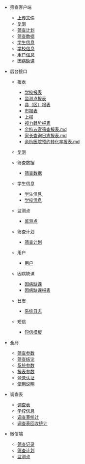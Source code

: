 - 筛查客户端
    - [上传文件](/筛查客户端/上传文件.md)
    - [复测](/筛查客户端/复测.md)
    - [筛查计划](/筛查客户端/筛查计划.md)
    - [筛查数据](/筛查客户端/筛查数据.md)
    - [学生信息](/筛查客户端/学生信息.md)
    - [学校信息](/筛查客户端/学校信息.md)
    - [用户信息](/筛查客户端/用户信息.md)
    - [因病缺课](/筛查客户端/因病缺课.md)

- 后台接口
    - 报表
        - [学校报表](/业务后台/报表/学校报表.md)
        - [监测点报表](/业务后台/报表/监测点报表.md)
        - [县（区）报表](/业务后台/报表/县（区）报表.md)
        - [市报表](/业务后台/报表/市报表.md)
        - [上报](/业务后台/报表/上报.md)
        - [视力趋势报表](/业务后台/报表/视力趋势报表.md)
        - [余杭五官筛查报表.md](/业务后台/报表/余杭五官筛查报表.md)
        - [家长查询日志报表.md](/业务后台/报表/家长查询日志报表.md)
        - [余杭医院预约转化率报表.md](/业务后台/报表/余杭预约转化率报表.md)

    - [复测](/业务后台/复测.md)
    - 筛查数据
        - [筛查数据](/业务后台/筛查数据/筛查数据.md)

    - 学生信息
        - [学生信息](/业务后台/学生信息/学生信息.md)
        - [学校信息](/业务后台/学生信息/学校信息.md)

    - 监测点
        - [监测点](/业务后台/监测点/监测点.md)

    - 筛查计划
        - [筛查计划](/业务后台/筛查计划/筛查计划.md)

    - 用户
        - [用户](/业务后台/用户/用户.md)
    - 因病缺课
        - [因病缺课](/业务后台/因病缺课/因病缺课.md)
        - [因病缺课报表](/业务后台/因病缺课/因病缺课年度报表.md)
    - 日志
        - [系统日志](/业务后台/日志/系统日志.md)
    - 短信
        - [短信模板](/业务后台/短信/短信模板.md)
- 全局
    - [筛查参数](/全局/筛查参数.md)
    - [筛查结论](/全局/筛查结论.md)
    - [系统参数](/全局/系统参数.md)
    - [报表参数](/全局/报表参数.md)
    - [登录认证](/全局/登录认证.md)
    - [使用说明](/全局/使用说明.md)
- 调查表
    - [调查表](/调查表/调查表.md)
    - [学校信息](/调查表/学校信息.md)
    - [调查表统计](/调查表/调查表统计.md)
    - [调查表回收统计](/调查表/调查表回收统计.md)
- 微信端
    - [筛查记录](/微信端/筛查记录.md)
    - [筛查计划](/微信端/筛查计划.md)
    - [监测点](/微信端/监测点.md)